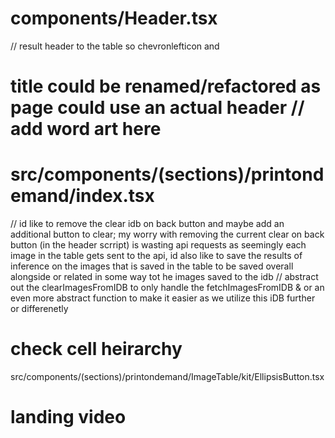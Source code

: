 # components/Header.tsx
// result header to the table so chevronlefticon and <h1> title could be renamed/refactored as page could use an actual header
// add word art here

# src/components/(sections)/printondemand/index.tsx
// id like to remove the clear idb  on back button and maybe add an additional button to clear; my worry with removing the current clear on back button (in the header scrript) is wasting api requests as seemingly each image in the table gets sent to the api, id also like to save the results of inference on the images that is saved in the table to be saved overall alongside or related in some way tot he images saved to the idb
// abstract out the clearImagesFromIDB to only handle the fetchImagesFromIDB & or an even more abstract function to make it easier as we utilize this iDB further or differenetly

# check cell heirarchy
src/components/(sections)/printondemand/ImageTable/kit/EllipsisButton.tsx

# landing video
